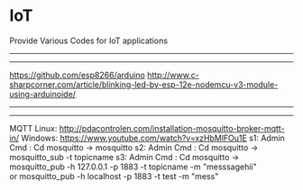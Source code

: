 # IoT
Provide Various Codes for IoT applications

---------------------------------
---------------------------------
https://github.com/esp8266/arduino
http://www.c-sharpcorner.com/article/blinking-led-by-esp-12e-nodemcu-v3-module-using-arduinoide/

---------------------------------
---------------------------------

MQTT
Linux: 
http://pdacontrolen.com/installation-mosquitto-broker-mqtt-in/
Windows:
https://www.youtube.com/watch?v=xzHbMlFOu1E
s1: Admin Cmd :  Cd mosquitto -> mosquitto
s2: Admin Cmd :  Cd mosquitto -> mosquitto_sub -t topicname
s3: Admin Cmd :  Cd mosquitto -> mosquitto_pub -h 127.0.0.1 -p 1883 -t topicname -m "messsagehii"  
                              or  mosquitto_pub -h localhost -p 1883 -t test -m "mess"
